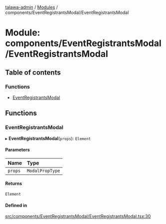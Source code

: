 [talawa-admin](../README.md) / [Modules](../modules.md) / components/EventRegistrantsModal/EventRegistrantsModal

# Module: components/EventRegistrantsModal/EventRegistrantsModal

## Table of contents

### Functions

- [EventRegistrantsModal](components_EventRegistrantsModal_EventRegistrantsModal.md#eventregistrantsmodal)

## Functions

### EventRegistrantsModal

▸ **EventRegistrantsModal**(`props`): `Element`

#### Parameters

| Name | Type |
| :------ | :------ |
| `props` | `ModalPropType` |

#### Returns

`Element`

#### Defined in

[src/components/EventRegistrantsModal/EventRegistrantsModal.tsx:30](https://github.com/PalisadoesFoundation/talawa-admin/blob/bbd4963/src/components/EventRegistrantsModal/EventRegistrantsModal.tsx#L30)
